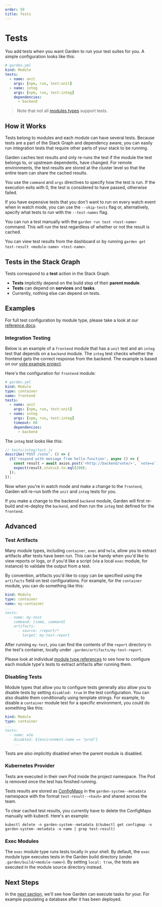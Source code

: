 ```yaml
---
order: 50
title: Tests
---
```


# Tests

You add tests when you want Garden to run your test suites for you. A simple configuration looks like this:

```yaml
# garden.yml
kind: Module
tests:
  - name: unit
    args: [npm, run, test:unit]
  - name: integ
    args: [npm, run, test:integ]
    dependencies:
      - backend
```

> Note that not all [modules types](../reference/module-types/README.md) support tests.

## How it Works

Tests belong to modules and each module can have several tests. Because tests are a part of the Stack Graph and dependency aware, you can easily run integration tests that require other parts of your stack to be running.

Garden caches test results and only re-runs the test if the module the test belongs to, or upstream dependents, have changed. For remote environments, the test results are stored at the cluster level so that the entire team can share the cached results.

You use the `command` and `args` directives to specify how the test is run. If the execution exits with 0, the test is considered to have passed, otherwise failed.

If you have expensive tests that you don't want to run on every watch event when in watch mode, you can use the `--skip-tests` flag or, alternatively, specify what tests to run with the `--test-names` flag.

You can run a test manually with the `garden run test <test-name>` command. This will run the test regardless of whether or not the result is cached.

You can view test results from the dashboard or by running `garden get test-result <module-name> <test-name>`.

## Tests in the Stack Graph

Tests correspond to a **test** action in the Stack Graph.

- **Tests** implicitly depend on the build step of their **parent module**.
- **Tests** can depend on **services** and **tasks**.
- Currently, nothing else can depend on tests.

## Examples

For full test configuration by module type, please take a look at our [reference docs](../reference/module-types/README.md).

### Integration Testing

Below is an example of a `frontend` module that has a `unit` test and an `integ` test that depends on a `backend` module. The `integ` test checks whether the frontend gets the correct response from the backend. The example is based on our [vote example project](https://github.com/garden-io/garden/tree/0.12.30/examples/vote).

Here's the configuration for `frontend` module:

```yaml
# garden.yml
kind: Module
type: container
name: frontend
tests:
  - name: unit
    args: [npm, run, test:unit]
  - name: integ
    args: [npm, run, test:integ]
    timeout: 60
    dependencies:
      - backend
```

The `integ` test looks like this:

```javascript
// tests/integ/test.js
describe('POST /vote', () => {
  it('respond with message from hello-function', async () => {
    const result = await axios.post('<http://backend/vote/>', `vote=a`);
    expect(result.status).to.eql(200);
  });
});
```

Now when you're in watch mode and make a change to the `frontend`, Garden will re-run both the `unit` and `integ` tests for you.

If you make a change to the backend `backend` module, Garden will first re-build and re-deploy the `backend`, and then run the `integ` test defined for the `frontend`.

## Advanced

### Test Artifacts

Many module types, including `container`, `exec` and `helm`, allow you to extract artifacts after tests have been run. This can be handy when you'd like to view reports or logs, or if you'd like a script (via a local `exec` module, for instance) to validate the output from a test.

By convention, artifacts you'd like to copy can be specified using the `artifacts` field on test configurations. For example, for the `container` module, you can do something like this:

```yaml
kind: Module
type: container
name: my-container
...
tests:
  - name: my-test
    command: [some, command]
    artifacts:
      - source: /report/*
        target: my-test-report
```

After running `my-test`, you can find the contents of the `report` directory in the test's container, locally under `.garden/artifacts/my-test-report`.

Please look at individual [module type references](../reference/module-types/README.md) to see how to configure each module type's tests to extract artifacts after running them.

### Disabling Tests

Module types that allow you to configure tests generally also allow you to disable tests by setting `disabled: true` in the test configuration. You can also disable them conditionally using template strings. For example, to disable a `container` module test for a specific environment, you could do something like this:

```yaml
kind: Module
type: container
...
tests:
  - name: e2e
    disabled: ${environment.name == "prod"}
    ...
```

Tests are also implicitly disabled when the parent module is disabled.

### Kubernetes Provider

Tests are executed in their own Pod inside the project namespace. The Pod is removed once the test has finished running.

Tests results are stored as [ConfigMaps](https://kubernetes.io/docs/tasks/configure-pod-container/configure-pod-configmap/) in the `garden-system--metadata` namespace with the format `test-result--<hash>` and shared across the team.

To clear cached test results, you currently have to delete the ConfigMaps manually with kubectl. Here's an example:

```console
kubectl delete -n garden-system--metadata $(kubectl get configmap -n garden-system--metadata -o name | grep test-result)
```

### Exec Modules

The `exec` module type runs tests locally in your shell. By default, the `exec` module type executes tests in the Garden build directory (under `.garden/build/<module-name>`). By setting `local: true`, the tests are executed in the module
source directory instead.

## Next Steps

In the [next section](./tasks.md), we'll see how Garden can execute tasks for your. For example populating a database after it has been deployed.